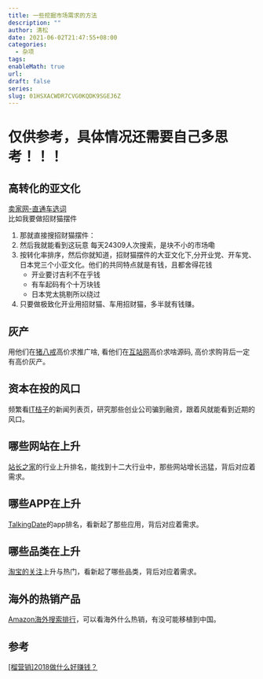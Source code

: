 ```yaml
---
title: 一些挖掘市场需求的方法
description: ""
author: 清松
date: 2021-06-02T21:47:55+08:00
categories:
  - 杂项
tags: 
enableMath: true
url: 
draft: false
series: 
slug: 01HSXACWDR7CVG0KQDK9SGEJ6Z
---
```

# 仅供参考，具体情况还需要自己多思考！！！

## 高转化的亚文化
[卖家网-直通车选词](http://www.taosj.com/tool/ztc.htm#wordPrecise)  
比如我要做招财猫摆件  
1. 那就直接搜招财猫摆件：  
2. 然后我就能看到这玩意 每天24309人次搜索，是块不小的市场嘞 
3. 按转化率排序，然后你就知道，招财猫摆件的大亚文化下,分开业党、开车党、日本党三个小亚文化。他们的共同特点就是有钱，且都舍得花钱  
	- 开业要讨吉利不在乎钱  
	- 有车起码有个十万块钱  
	- 日本党太挑剔所以绕过  
4. 只要做极致化开业用招财猫、车用招财猫，多半就有钱赚。
 
## 灰产
用他们在[猪八戒](http://task.zbj.com/xuqiu)高价求推广啥, 看他们在[互站网](https://demand.huzhan.com/code)高价求啥源码, 高价求购背后一定有高价灰产。

## 资本在投的风口
频繁看[IT桔子](https://www.itjuzi.com/dailynews)的新闻列表页，研究那些创业公司骗到融资，跟着风就能看到近期的风口。

## 哪些网站在上升
[站长之家](http://top.chinaz.com/hangyetop/index.html)的行业上升排名，能找到十二大行业中，那些网站增长迅猛，背后对应着需求。

## 哪些APP在上升
[TalkingDate](http://mi.talkingdata.com/appstore-rank.html)的app排名，看新起了那些应用，背后对应着需求。

## 哪些品类在上升
[淘宝的关注](https://top.taobao.com/index.php)上升与热门，看新起了哪些品类，背后对应着需求。

## 海外的热销产品
[Amazon海外搜索排行](http://amz.moojing.com/dashboard)，可以看海外什么热销，有没可能移植到中国。

## 参考
[[榴营销]2018做什么好赚钱？](https://www.t66y.com/htm_data/7/1712/2866695.html)
